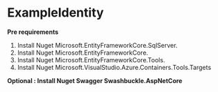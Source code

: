 # ExampleIdentity

**Pre requirements** 

1. Install Nuget Microsoft.EntityFrameworkCore.SqlServer.
2. Install Nuget Microsoft.EntityFrameworkCore.
3. Install Nuget Microsoft.EntityFrameworkCore.Tools.
4. Install Nuget Microsoft.VisualStudio.Azure.Containers.Tools.Targets

**Optional : Install Nuget Swagger Swashbuckle.AspNetCore**
